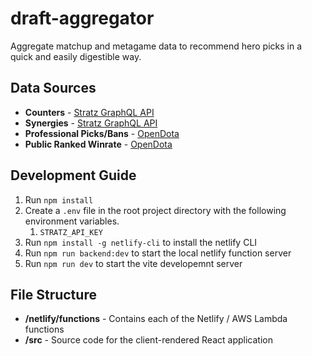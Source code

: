 # draft-aggregator

Aggregate matchup and metagame data to recommend hero picks in a quick and easily digestible way.

## Data Sources

- **Counters** - [Stratz GraphQL API](https://stratz.com/api)
- **Synergies** - [Stratz GraphQL API](https://stratz.com/api)
- **Professional Picks/Bans** - [OpenDota](https://www.opendota.com/)
- **Public Ranked Winrate** - [OpenDota](https://www.opendota.com/)

## Development Guide

1. Run `npm install`
2. Create a `.env` file in the root project directory with the following environment variables.
    1. `STRATZ_API_KEY`
3. Run `npm install -g netlify-cli` to install the netlify CLI
4. Run `npm run backend:dev` to start the local netlify function server
5. Run `npm run dev` to start the vite developemnt server

## File Structure

- **/netlify/functions** - Contains each of the Netlify / AWS Lambda functions
- **/src** - Source code for the client-rendered React application
